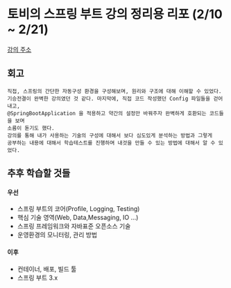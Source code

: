 # 토비의 스프링 부트 강의 정리용 리포 (2/10 ~ 2/21)
[강의 주소](https://www.inflearn.com/course/토비-스프링부트-이해와원리/dashboard)

## 회고
```
직접, 스프링의 간단한 자동구성 환경을 구성해보며, 원리와 구조에 대해 이해할 수 있었다.
기승전결이 완벽한 강의였던 것 같다. 마지막에, 직접 코드 작성했던 Config 파일들을 걷어내고,
@SpringBootApplication 을 적용하고 약간의 설정만 바꿔주자 완벽하게 호환되는 코드들을 보며
소름이 돋기도 했다.
강의를 통해 내가 사용하는 기술의 구성에 대해서 보다 심도있게 분석하는 방법과 그렇게 
공부하는 내용에 대해서 학습테스트를 진행하며 내것을 만들 수 있는 방법에 대해서 알 수 있었다.

```
## 추후 학습할 것들
####  우선
- 스프링 부트의 코어(Profile, Logging, Testing)
- 핵심 기술 영역(Web, Data,Messaging, IO ...)
- 스프링 프레임워크와 자바표준 오픈소스 기술
- 운영환경의 모니터링, 관리 방법 
#### 이후
- 컨테이너, 배포, 빌드 툴
- 스프링 부트 3.x
